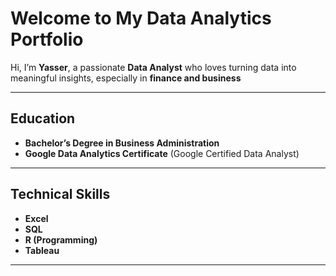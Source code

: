 # Welcome to My Data Analytics Portfolio  

Hi, I’m **Yasser**, a passionate **Data Analyst** who loves turning data into meaningful insights, especially in **finance and business**

---

## Education  
-  **Bachelor’s Degree in Business Administration**  
-  **Google Data Analytics Certificate** (Google Certified Data Analyst)  

---

## Technical Skills  
- **Excel**  
- **SQL**  
- **R (Programming)**  
- **Tableau**  

---
